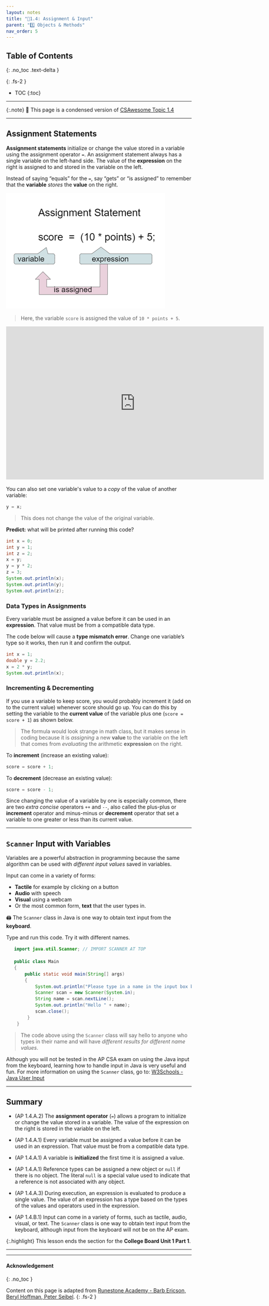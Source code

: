 ```yaml
---
layout: notes
title: "📓1.4: Assignment & Input" 
parent: "1️⃣ Objects & Methods"
nav_order: 5
---
```


## Table of Contents
{: .no_toc .text-delta }

{: .fs-2 }
- TOC
{:toc}

---

{:.note}
📖 This page is a condensed version of [CSAwesome Topic 1.4](https://runestone.academy/ns/books/published/csawesome2/topic-1-4-assignment.html) 

---

## Assignment Statements

**Assignment statements** initialize or change the value stored in a variable using the assignment operator `=`. An assignment statement always has a single variable on the left-hand side. The value of the **expression** on the right is assigned to and stored in the variable on the left.

Instead of saying “equals” for the `=`, say “gets” or “is assigned” to remember that the **variable** _stores_ the **value** on the right.  

![image](Figures/assignment.png)
> Here, the variable `score` is assigned the value of `10 * points + 5`.

<iframe width="700" height="415" src="https://www.youtube.com/embed/MZwIgM__5C8" frameborder="0" allowfullscreen></iframe>

You can also set one variable's value to a _copy_ of the value of another variable:

```java
y = x;
```
> This does not change the value of the original variable.

<div class="task" markdown="block">

**Predict:** what will be printed after running this code?

```java
int x = 0;
int y = 1;
int z = 2;
x = y;
y = y * 2;
z = 3;
System.out.println(x);
System.out.println(y);
System.out.println(z);
```

</div>


### Data Types in Assignments

Every variable must be assigned a value before it can be used in an **expression**. That value must be from a compatible data type.

<div class="task" markdown="block">

The code below will cause a **type mismatch error**. Change one variable’s type so it works, then run it and confirm the output.

```java
int x = 1;
double y = 2.2;
x = 2 * y;
System.out.println(x);
```

</div>


### Incrementing & Decrementing

If you use a variable to keep score, you would probably increment it (add on to
the current value) whenever score should go up. You can do this by setting the
variable to the **current value** of the variable plus one (``score = score + 1``)
as shown below. 
> The formula would look strange in math class, but it makes sense in coding because it is _assigning_ a new **value** to the variable on the left that comes from _evaluating_ the arithmetic **expression** on the right.

To **increment** (increase an existing value):

```java
score = score + 1;
```

To **decrement** (decrease an existing value):
```java
score = score - 1;
```

Since changing the value of a variable by one is especially common, there are
two _extra concise_ operators ``++`` and ``--``, also called the plus-plus or
**increment** operator and minus-minus or **decrement** operator that set a
variable to one greater or less than its current value. 

---

## `Scanner` Input with Variables

Variables are a powerful abstraction in programming because the same algorithm can be used with _different input values_ saved in variables.  

Input can come in a variety of forms: 
* **Tactile** for example by clicking on a button
* **Audio** with speech
* **Visual** using a webcam
* Or the most common form, **text** that the user types in.

🖨️ The ``Scanner`` class in Java is one way to obtain text input from the **keyboard**.

<div class="task" markdown="block">

Type and run this code. Try it with different names.

```java
   import java.util.Scanner; // IMPORT SCANNER AT TOP

   public class Main 
   {
       public static void main(String[] args) 
       {
           System.out.println("Please type in a name in the input box below.");
           Scanner scan = new Scanner(System.in);
           String name = scan.nextLine();
           System.out.println("Hello " + name);
           scan.close();
        }
    }
```
> The code above using the ``Scanner`` class will say hello to anyone who types in their name and will have _different results for different name values_. 

</div>

Although you will not be tested in the AP CSA exam on using the Java input from the keyboard, learning how to handle input in Java is very useful and fun. For more information on using the ``Scanner`` class, go to: [W3Schools - Java User Input](https://www.w3schools.com/java/java_user_input.asp)

<!--
## Groupwork: Coding Challenge – Dog Years

<div class="task" markdown="block">

**Coding Challenge (Codespaces)**
Fill in the missing values and formulas to calculate:

1. Your age from your birth year
2. Your pet’s age from its birth year
3. Your pet’s age in dog years (7 × human years)

Then print all three results with labels.

```java
int currentYear = ;
int birthYear = ;
int dogBirthYear = ;

// Calculate ages
int age = ;
int dogAge = ;
int dogYearsAge = ;

// Print results
```

</div>


 As a class, brainstorm types of information used by computer programs. What types of data might be entered? How might the information be gathered by the program? (Types of input to programs/apps)
-->

---

## Summary

- (AP 1.4.A.2) The **assignment operator** (``=``) allows a program to initialize or change the
  value stored in a variable. The value of the expression on the right is stored in the variable on the left.

- (AP 1.4.A.1) Every variable must be assigned a value before it can be used in an expression. That value must be from a compatible data type. 

- (AP 1.4.A.1) A variable is **initialized** the first time it is assigned a value. 

- (AP 1.4.A.1) Reference types can be assigned a new object or ``null`` if there is no object. The literal ``null`` is a special value used to indicate that a reference is not associated with any object.

- (AP 1.4.A.3) During execution, an expression is evaluated to produce a single value. The value of an expression has a type based on the types of the values and operators used in the expression.

- (AP 1.4.B.1) Input can come in a variety of forms, such as tactile, audio, visual, or text. The ``Scanner`` class is one way to obtain text input from the keyboard, although input from the keyboard will not be on the AP exam. 

{:.highlight}
This lesson ends the section for the **College Board Unit 1 Part 1**. 

---

<!--

## AP Practice

<div class="task" markdown="block">

**Multiple Choice**
What is printed?

```java
int a = 5;
int b = a / 2;
double c = a / 2.0;
double d = 5 + a / b * c - 2;
System.out.println(d);
```

A. `8`
B. `8.0` ✅
C. `10.5`
D. Incompatible type error

</div>

--> 

---

#### Acknowledgement
{: .no_toc }

Content on this page is adapted from [Runestone Academy - Barb Ericson, Beryl Hoffman, Peter Seibel](https://runestone.academy/ns/books/published/csawesome2/csawesome2.html).
{: .fs-2 }
